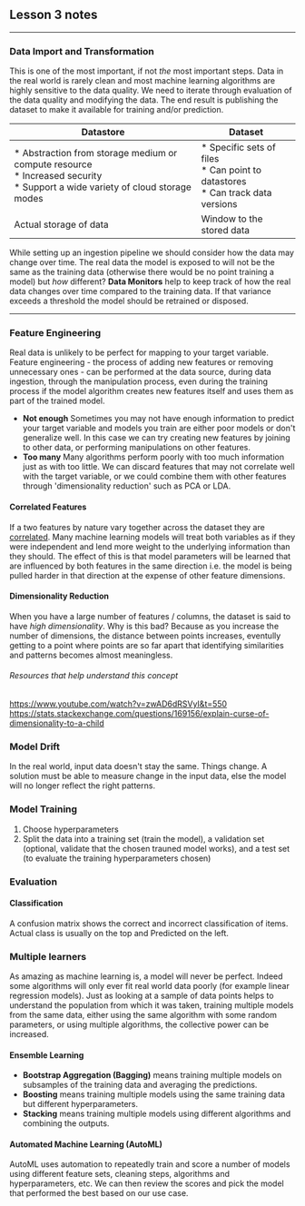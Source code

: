 ## Lesson 3 notes

---

### Data Import and Transformation
This is one of the most important, if not *the* most important steps. Data in the real world is rarely clean and most machine learning algorithms are highly sensitive to the data quality. We need to iterate through evaluation of the data quality and modifying the data. The end result is publishing the dataset to make it available for training and/or prediction.

| Datastore | Dataset |
|-|-|
| * Abstraction from storage medium or compute resource<br>* Increased security<br>* Support a wide variety of cloud storage modes | * Specific sets of files<br>* Can point to datastores<br>* Can track data versions |
| Actual storage of data | Window to the stored data |

While setting up an ingestion pipeline we should consider how the data may change over time. The real data the model is exposed to will not be the same as the training data (otherwise there would be no point training a model) but *how* different? **Data Monitors** help to keep track of how the real data changes over time compared to the training data. If that variance exceeds a threshold the model should be retrained or disposed.

---

### Feature Engineering
Real data is unlikely to be perfect for mapping to your target variable. Feature engineering - the process of adding new features or removing unnecessary ones - can be performed at the data source, during data ingestion, through the manipulation process, even during the training process if the model algorithm creates new features itself and uses them as part of the trained model.
* **Not enough**
Sometimes you may not have enough information to predict your target variable and models you train are either poor models or don't generalize well. In this case we can try creating new features by joining to other data, or performing manipulations on other features.
* **Too many**
Many algorithms perform poorly with too much information just as with too little. We can discard features that may not correlate well with the target variable, or we could combine them with other features through 'dimensionality reduction' such as PCA or LDA.

#### Correlated Features
If a two features by nature vary together across the dataset they are [correlated](https://www.theanalysisfactor.com/multicollinearity-explained-visually/). Many machine learning models will treat both variables as if they were independent and lend more weight to the underlying information than they should. The effect of this is that model parameters will be learned that are influenced by both features in the same direction i.e. the model is being pulled harder in that direction at the expense of other feature dimensions.

#### Dimensionality Reduction
When you have a large number of features / columns, the dataset is said to have *high dimensionality*. Why is this bad? Because as you increase the number of dimensions, the distance between points increases, eventully getting to a point where points are so far apart that identifying similarities and patterns becomes almost meaningless.

###### Resources that help understand this concept
https://www.youtube.com/watch?v=zwAD6dRSVyI&t=550
https://stats.stackexchange.com/questions/169156/explain-curse-of-dimensionality-to-a-child

### Model Drift

In the real world, input data doesn't stay the same. Things change. A solution must be able to measure change in the input data, else the model will no longer reflect the right patterns.

### Model Training

1. Choose hyperparameters
1. Split the data into a training set (train the model), a validation set (optional, validate that the chosen trauned model works), and a test set (to evaluate the training hyperparameters chosen)

### Evaluation

#### Classification
A confusion matrix shows the correct and incorrect classification of items. Actual class is usually on the top and Predicted on the left.

### Multiple learners
As amazing as machine learning is, a model will never be perfect. Indeed some algorithms will only ever fit real world data poorly (for example linear regression models). Just as looking at a sample of data points helps to understand the population from which it was taken, training multiple models from the same data, either using the same algorithm with some random parameters, or using multiple algorithms, the collective power can be increased.
#### Ensemble Learning
* **Bootstrap Aggregation (Bagging)** means training multiple models on subsamples of the training data and averaging the predictions.
* **Boosting** means training multiple models using the same training data but different hyperparameters.
* **Stacking** means training multiple models using different algorithms and combining the outputs.
#### Automated Machine Learning (AutoML)
AutoML uses automation to repeatedly train and score a number of models using different feature sets, cleaning steps, algorithms and hyperparameters, etc. We can then review the scores and pick the model that performed the best based on our use case.
